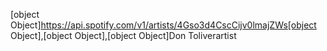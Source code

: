 [object Object]https://api.spotify.com/v1/artists/4Gso3d4CscCijv0lmajZWs[object Object],[object Object],[object Object]Don Toliverartist